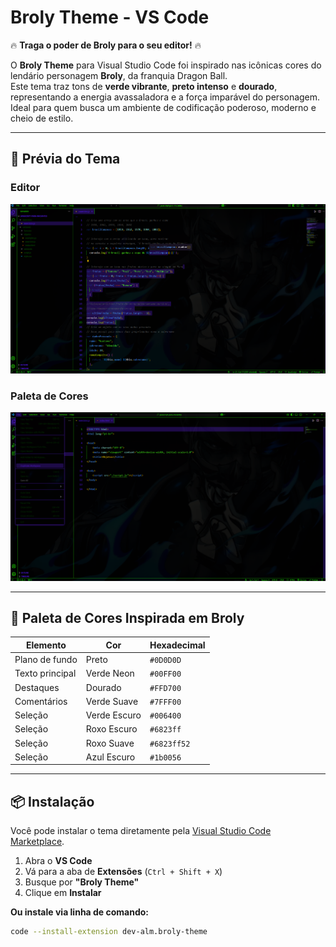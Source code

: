 # **Broly Theme - VS Code**

🔥 **Traga o poder de Broly para o seu editor!** 🔥

O **Broly Theme** para Visual Studio Code foi inspirado nas icônicas cores do lendário personagem **Broly**, da franquia Dragon Ball.  
Este tema traz tons de **verde vibrante**, **preto intenso** e **dourado**, representando a energia avassaladora e a força imparável do personagem.  
Ideal para quem busca um ambiente de codificação poderoso, moderno e cheio de estilo.

---

## **📸 Prévia do Tema**

### **Editor**

![Editor Preview](./imagens/img01.png)

### **Paleta de Cores**

![Color Palette](./imagens/img02.png)

---

## **🎨 Paleta de Cores Inspirada em Broly**

| Elemento        | Cor          | Hexadecimal |
| --------------- | ------------ | ----------- |
| Plano de fundo  | Preto        | `#0D0D0D`   |
| Texto principal | Verde Neon   | `#00FF00`   |
| Destaques       | Dourado      | `#FFD700`   |
| Comentários     | Verde Suave  | `#7FFF00`   |
| Seleção         | Verde Escuro | `#006400`   |
| Seleção         | Roxo Escuro  | `#6823ff`   |
| Seleção         | Roxo Suave   | `#6823ff52` |
| Seleção         | Azul Escuro  | `#1b0056`   |

---

## **📦 Instalação**

Você pode instalar o tema diretamente pela [Visual Studio Code Marketplace](https://marketplace.visualstudio.com/vscode).

1. Abra o **VS Code**
2. Vá para a aba de **Extensões** (`Ctrl + Shift + X`)
3. Busque por **"Broly Theme"**
4. Clique em **Instalar**

**Ou instale via linha de comando:**

```sh
code --install-extension dev-alm.broly-theme
```
